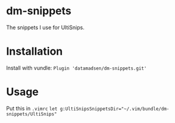 dm-snippets
===========

The snippets I use for UltiSnips.

Installation
============
Install with vundle:
`Plugin 'datamadsen/dm-snippets.git'`

Usage
=====
Put this in `.vimrc`
`let g:UltiSnipsSnippetsDir="~/.vim/bundle/dm-snippets/UltiSnips"`
